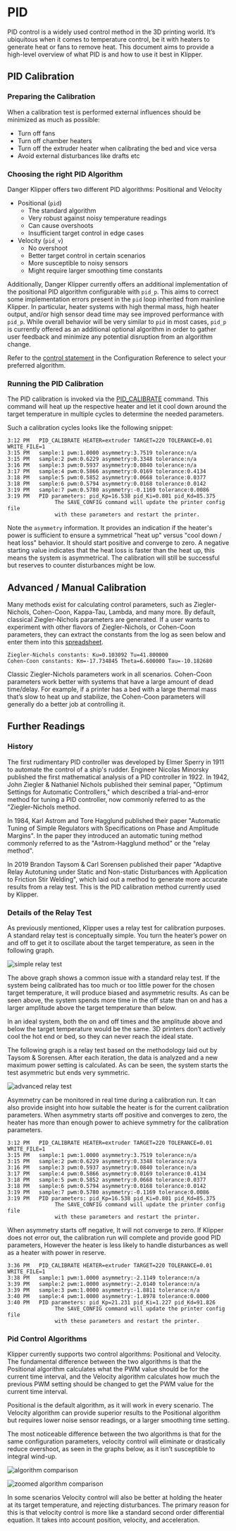
# PID

PID control is a widely used control method in the 3D printing world.
It’s ubiquitous when it comes to temperature control, be it with heaters to
generate heat or fans to remove heat. This document aims to provide a
high-level overview of what PID is and how to use it best in Klipper.

## PID Calibration
### Preparing the Calibration
When a calibration test is performed external influences should be minimized as
much as possible:
* Turn off fans
* Turn off chamber heaters
* Turn off the extruder heater when calibrating the bed and vice versa
* Avoid external disturbances like drafts etc

### Choosing the right PID Algorithm
Danger Klipper offers two different PID algorithms: Positional and Velocity

* Positional (`pid`)
    * The standard algorithm
    * Very robust against noisy temperature readings
    * Can cause overshoots
    * Insufficient target control in edge cases
* Velocity (`pid_v`)
    * No overshoot
    * Better target control in certain scenarios
    * More susceptible to noisy sensors
    * Might require larger smoothing time constants

Additionally, Danger Klipper currently offers an additional implementation of
the positional PID algorithm configurable with `pid_p`. This aims to correct
some implementation errors present in the `pid` loop inherited from mainline
Klipper. In particular, heater systems with high thermal mass, high heater
output, and/or high sensor dead time may see improved performance with `pid_p`.
While overall behavior will be very similar to `pid` in most cases, `pid_p` is
currently offered as an additional optional algorithm in order to gather
user feedback and minimize any potential disruption from an algorithm change.

Refer to the [control statement](Config_Reference.md#extruder) in the
Configuration Reference to select your preferred algorithm.

### Running the PID Calibration
The PID calibration is invoked via the [PID_CALIBRATE](G-Codes.md#pid_calibrate) command.
This command will heat up the respective  heater and let it cool down around
the target temperature in multiple cycles to determine the needed
parameters.

Such a calibration cycles looks like the following snippet:
```
3:12 PM   PID_CALIBRATE HEATER=extruder TARGET=220 TOLERANCE=0.01 WRITE_FILE=1
3:15 PM   sample:1 pwm:1.0000 asymmetry:3.7519 tolerance:n/a
3:15 PM   sample:2 pwm:0.6229 asymmetry:0.3348 tolerance:n/a
3:16 PM   sample:3 pwm:0.5937 asymmetry:0.0840 tolerance:n/a
3:17 PM   sample:4 pwm:0.5866 asymmetry:0.0169 tolerance:0.4134
3:18 PM   sample:5 pwm:0.5852 asymmetry:0.0668 tolerance:0.0377
3:18 PM   sample:6 pwm:0.5794 asymmetry:0.0168 tolerance:0.0142
3:19 PM   sample:7 pwm:0.5780 asymmetry:-0.1169 tolerance:0.0086
3:19 PM   PID parameters: pid_Kp=16.538 pid_Ki=0.801 pid_Kd=85.375
               The SAVE_CONFIG command will update the printer config file
               with these parameters and restart the printer.
```
Note the `asymmetry` information. It provides an indication if the heater's
power is sufficient to ensure a symmetrical "heat up" versus "cool down /
heat loss" behavior. It should start positive and converge to zero.
A negative starting value indicates that the heat loss is faster than the heat
up, this means the system is asymmetrical. The calibration will still be
successful but reserves to counter disturbances might be low.

## Advanced / Manual Calibration

Many methods exist for calculating control parameters, such as Ziegler-Nichols,
Cohen-Coon, Kappa-Tau, Lambda, and many more. By default, classical
Ziegler-Nichols parameters are generated. If a user wants to experiment with
other flavors of Ziegler-Nichols, or Cohen-Coon parameters, they can extract the
constants from the log as seen below and enter them into this
[spreadsheet](resources/pid_params.xls).

```text
Ziegler-Nichols constants: Ku=0.103092 Tu=41.800000
Cohen-Coon constants: Km=-17.734845 Theta=6.600000 Tau=-10.182680
```

Classic Ziegler-Nichols parameters work in all scenarios. Cohen-Coon parameters
work better with systems that have a large amount of dead time/delay. For
example, if a printer has a bed with a large thermal mass that’s slow to heat
up and stabilize, the Cohen-Coon parameters will generally do a better job at
controlling it.

## Further Readings
### History

The first rudimentary PID controller was developed by Elmer Sperry in 1911 to
automate the control of a ship's rudder. Engineer Nicolas Minorsky published the
first mathematical analysis of a PID controller in 1922. In 1942, John Ziegler &
Nathaniel Nichols published their seminal paper, "Optimum Settings for Automatic
Controllers," which described a trial-and-error method for tuning a PID
controller, now commonly referred to as the "Ziegler-Nichols method.

In 1984, Karl Astrom and Tore Hagglund published their paper "Automatic Tuning
of Simple Regulators with Specifications on Phase and Amplitude Margins". In the
paper they introduced an automatic tuning method commonly referred to as the
"Astrom-Hagglund method" or the "relay method".

In 2019 Brandon Taysom & Carl Sorensen published their paper "Adaptive Relay
Autotuning under Static and Non-static Disturbances with Application to
Friction Stir Welding", which laid out a method to generate more accurate
results from a relay test. This is the PID calibration method currently used by
Klipper.

### Details of the Relay Test
As previously mentioned, Klipper uses a relay test for calibration purposes. A
standard relay test is conceptually simple. You turn the heater’s power on and
off to get it to oscillate about the target temperature, as seen in the
following graph.

![simple relay test](img/pid_01.png)

The above graph shows a common issue with a standard relay test. If the system
being calibrated has too much or too little power for the chosen target
temperature, it will produce biased and asymmetric results. As can be seen
above, the system spends more time in the off state than on and has a larger
amplitude above the target temperature than below.

In an ideal system, both the on and off times and the amplitude above and below
the target temperature would be the same. 3D printers don’t actively cool the
hot end or bed, so they can never reach the ideal state.

The following graph is a relay test based on the methodology laid out by
Taysom & Sorensen. After each iteration, the data is analyzed and a new maximum
power setting is calculated. As can be seen, the system starts the test
asymmetric but ends very symmetric.

![advanced relay test](img/pid_02.png)

Asymmetry can be monitored in real time during a calibration run. It can also
provide insight into how suitable the heater is for the current calibration
parameters. When asymmetry starts off positive and converges to zero, the
heater has more than enough power to achieve symmetry for the calibration
parameters.

```
3:12 PM   PID_CALIBRATE HEATER=extruder TARGET=220 TOLERANCE=0.01 WRITE_FILE=1
3:15 PM   sample:1 pwm:1.0000 asymmetry:3.7519 tolerance:n/a
3:15 PM   sample:2 pwm:0.6229 asymmetry:0.3348 tolerance:n/a
3:16 PM   sample:3 pwm:0.5937 asymmetry:0.0840 tolerance:n/a
3:17 PM   sample:4 pwm:0.5866 asymmetry:0.0169 tolerance:0.4134
3:18 PM   sample:5 pwm:0.5852 asymmetry:0.0668 tolerance:0.0377
3:18 PM   sample:6 pwm:0.5794 asymmetry:0.0168 tolerance:0.0142
3:19 PM   sample:7 pwm:0.5780 asymmetry:-0.1169 tolerance:0.0086
3:19 PM   PID parameters: pid_Kp=16.538 pid_Ki=0.801 pid_Kd=85.375
               The SAVE_CONFIG command will update the printer config file
               with these parameters and restart the printer.
```

When asymmetry starts off negative, It will not converge to zero. If Klipper
does not error out, the calibration run will complete and provide good PID
parameters, However the heater is less likely to handle disturbances as well
as a heater with power in reserve.

```
3:36 PM   PID_CALIBRATE HEATER=extruder TARGET=220 TOLERANCE=0.01 WRITE_FILE=1
3:38 PM   sample:1 pwm:1.0000 asymmetry:-2.1149 tolerance:n/a
3:39 PM   sample:2 pwm:1.0000 asymmetry:-2.0140 tolerance:n/a
3:39 PM   sample:3 pwm:1.0000 asymmetry:-1.8811 tolerance:n/a
3:40 PM   sample:4 pwm:1.0000 asymmetry:-1.8978 tolerance:0.0000
3:40 PM   PID parameters: pid_Kp=21.231 pid_Ki=1.227 pid_Kd=91.826
               The SAVE_CONFIG command will update the printer config file
               with these parameters and restart the printer.
```

### Pid Control Algorithms

Klipper currently supports two control algorithms: Positional and Velocity.
The fundamental difference between the two algorithms is that the Positional
algorithm calculates what the PWM value should be for the current time
interval, and the Velocity algorithm calculates how much the previous PWM
setting should be changed to get the PWM value for the current time interval.

Positional is the default algorithm, as it will work in every scenario. The
Velocity algorithm can provide superior results to the Positional algorithm but
requires lower noise sensor readings, or a larger smoothing time setting.

The most noticeable difference between the two algorithms is that for the same
configuration parameters, velocity control will eliminate or drastically reduce
overshoot, as seen in the graphs below, as it isn’t susceptible to integral
wind-up.

![algorithm comparison](img/pid_03.png)

![zoomed algorithm comparison](img/pid_04.png)

In some scenarios Velocity control will also be better at holding the heater at
its target temperature, and rejecting disturbances. The primary reason for this
is that velocity control is more like a standard second order differential
equation. It takes into account position, velocity, and acceleration.
